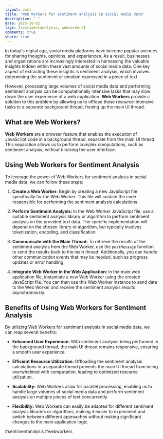```yaml
---
layout: post
title: "Web Workers for sentiment analysis in social media data"
description: " "
date: 2023-10-02
tags: [sentimentanalysis, webworkers]
comments: true
share: true
---
```


In today's digital age, social media platforms have become popular avenues for sharing thoughts, opinions, and experiences. As a result, businesses and organizations are increasingly interested in harnessing the valuable insights hidden within these vast amounts of social media data. One key aspect of extracting these insights is sentiment analysis, which involves determining the sentiment or emotion expressed in a piece of text.

However, processing large volumes of social media data and performing sentiment analysis can be computationally intensive tasks that may slow down the user experience of a web application. **Web Workers** provide a solution to this problem by allowing us to offload these resource-intensive tasks to a separate background thread, freeing up the main UI thread.

## What are Web Workers?

**Web Workers** are a browser feature that enables the execution of JavaScript code in a background thread, separate from the main UI thread. This separation allows us to perform complex computations, such as sentiment analysis, without blocking the user interface.

## Using Web Workers for Sentiment Analysis

To leverage the power of Web Workers for sentiment analysis in social media data, we can follow these steps:

1. **Create a Web Worker:** Begin by creating a new JavaScript file specifically for the Web Worker. This file will contain the code responsible for performing the sentiment analysis calculations.

2. **Perform Sentiment Analysis:** In the Web Worker JavaScript file, use a suitable sentiment analysis library or algorithm to perform sentiment analysis on the provided text data. The specific implementation will depend on the chosen library or algorithm, but typically involves tokenization, encoding, and classification.

3. **Communicate with the Main Thread:** To retrieve the results of the sentiment analysis from the Web Worker, use the `postMessage` function to send the results back to the main thread. Additionally, you can handle other communication events that may be needed, such as progress updates or error handling.

4. **Integrate Web Worker in the Web Application:** In the main web application file, instantiate a new Web Worker using the created JavaScript file. You can then use this Web Worker instance to send data to the Web Worker and receive the sentiment analysis results asynchronously.

## Benefits of Using Web Workers for Sentiment Analysis

By utilizing Web Workers for sentiment analysis in social media data, we can reap several benefits:

- **Enhanced User Experience:** With sentiment analysis being performed in the background thread, the main UI thread remains responsive, ensuring a smooth user experience.

- **Efficient Resource Utilization:** Offloading the sentiment analysis calculations to a separate thread prevents the main UI thread from being overwhelmed with computation, leading to optimized resource utilization.

- **Scalability:** Web Workers allow for parallel processing, enabling us to handle large volumes of social media data and perform sentiment analysis on multiple pieces of text concurrently.

- **Flexibility:** Web Workers can easily be adapted for different sentiment analysis libraries or algorithms, making it easier to experiment and switch between different approaches without making significant changes to the main application logic.

#sentimentanalysis #webworkers